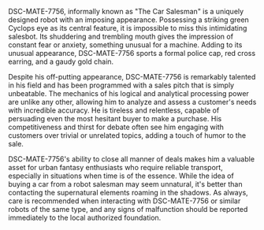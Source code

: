 DSC-MATE-7756, informally known as "The Car Salesman" is a uniquely designed robot with an imposing appearance. Possessing a striking green Cyclops eye as its central feature, it is impossible to miss this intimidating salesbot. Its shuddering and trembling mouth gives the impression of constant fear or anxiety, something unusual for a machine. Adding to its unusual appearance, DSC-MATE-7756 sports a formal police cap, red cross earring, and a gaudy gold chain. 

Despite his off-putting appearance, DSC-MATE-7756 is remarkably talented in his field and has been programmed with a sales pitch that is simply unbeatable. The mechanics of his logical and analytical processing power are unlike any other, allowing him to analyze and assess a customer's needs with incredible accuracy. He is tireless and relentless, capable of persuading even the most hesitant buyer to make a purchase. His competitiveness and thirst for debate often see him engaging with customers over trivial or unrelated topics, adding a touch of humor to the sale.

DSC-MATE-7756's ability to close all manner of deals makes him a valuable asset for urban fantasy enthusiasts who require reliable transport, especially in situations when time is of the essence. While the idea of buying a car from a robot salesman may seem unnatural, it's better than contacting the supernatural elements roaming in the shadows. As always, care is recommended when interacting with DSC-MATE-7756 or similar robots of the same type, and any signs of malfunction should be reported immediately to the local authorized foundation.